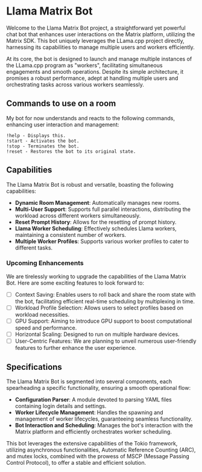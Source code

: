 # Llama Matrix Bot


Welcome to the Llama Matrix Bot project, a straightforward yet powerful chat bot that enhances user interactions on the Matrix platform, utilizing the Matrix SDK. This bot uniquely leverages the LLama.cpp project directly, harnessing its capabilities to manage multiple users and workers efficiently.

At its core, the bot is designed to launch and manage multiple instances of the LLama.cpp program as "workers", facilitating simultaneous engagements and smooth operations. Despite its simple architecture, it promises a robust performance, adept at handling multiple users and orchestrating tasks across various workers seamlessly.

## Commands to use on a room
My bot for now understands and reacts to the following commands, enhancing user interaction and management:

```
!help - Displays this.
!start - Activates the bot.
!stop - Terminates the bot.
!reset - Restores the bot to its original state.
```

## Capabilities
The Llama Matrix Bot is robust and versatile, boasting the following capabilities:

- **Dynamic Room Management**: Automatically manages new rooms.
- **Multi-User Support**: Supports full parallel interactions, distributing the workload across different workers simultaneously.
- **Reset Prompt History**: Allows for the resetting of prompt history.
- **Llama Worker Scheduling**: Effectively schedules Llama workers, maintaining a consistent number of workers.
- **Multiple Worker Profiles**: Supports various worker profiles to cater to different tasks.

### Upcoming Enhancements
We are tirelessly working to upgrade the capabilities of the Llama Matrix Bot. Here are some exciting features to look forward to:

- [ ] Context Saving: Enables users to roll back and share the room state with the bot, facilitating efficient real-time scheduling by multiplexing in time.
- [ ] Workload Profile Selection: Allows users to select profiles based on workload necessities.
- [ ] GPU Support: Aiming to introduce GPU support to boost computational speed and performance.
- [ ] Horizontal Scaling: Designed to run on multiple hardware devices.
- [ ] User-Centric Features: We are planning to unveil numerous user-friendly features to further enhance the user experience.

## Specifications
The Llama Matrix Bot is segmented into several components, each spearheading a specific functionality, ensuring a smooth operational flow:

- **Configuration Parser**: A module devoted to parsing YAML files containing login details and settings.
- **Worker Lifecycle Management**: Handles the spawning and management of worker lifecycles, guaranteeing seamless functionality.
- **Bot Interaction and Scheduling**: Manages the bot's interaction with the Matrix platform and efficiently orchestrates worker scheduling.

This bot leverages the extensive capabilities of the Tokio framework, utilizing asynchronous functionalities, Automatic Reference Counting (ARC), and mutex locks, combined with the prowess of MSCP (Message Passing Control Protocol), to offer a stable and efficient solution.
